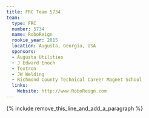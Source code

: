 ```yaml
---
title: FRC Team 5734
team:
  type: FRC
  number: 5734
  name: RoboReign
  rookie_year: 2015
  location: Augusta, Georgia, USA
  sponsors:
  - Augusta Utilities
  - J Edward Enoch
  - Textron
  - JW Welding
  - Richmond County Technical Career Magnet School
  links:
    Website: http://www.RoboReign.com
---
```


{% include remove_this_line_and_add_a_paragraph %}